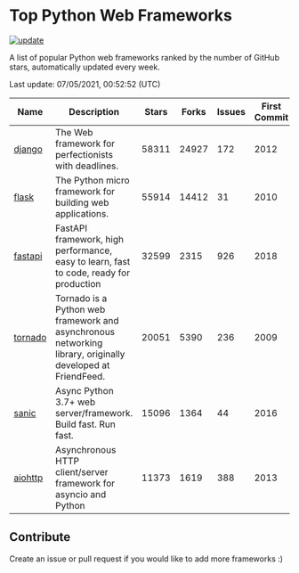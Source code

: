 # Top Python Web Frameworks

[![update](https://github.com/sunnysid3up/python-web-frameworks/actions/workflows/update.yml/badge.svg)](https://github.com/sunnysid3up/python-web-frameworks/actions/workflows/update.yml)

A list of popular Python web frameworks ranked by the number of GitHub stars, automatically updated every week.

Last update: 07/05/2021, 00:52:52 (UTC)

| Name          | Description          | Stars                     | Forks          | Issues               | First Commit        | Last Commit         |
|---------------|----------------------|---------------------------|----------------|----------------------|---------------------|---------------------|
| [django](https://github.com/django/django) | The Web framework for perfectionists with deadlines. | 58311 | 24927 | 172 | 2012 | 2021-07-05 |
| [flask](https://github.com/pallets/flask) | The Python micro framework for building web applications. | 55914 | 14412 | 31 | 2010 | 2021-07-05 |
| [fastapi](https://github.com/tiangolo/fastapi) | FastAPI framework, high performance, easy to learn, fast to code, ready for production | 32599 | 2315 | 926 | 2018 | 2021-07-05 |
| [tornado](https://github.com/tornadoweb/tornado) | Tornado is a Python web framework and asynchronous networking library, originally developed at FriendFeed. | 20051 | 5390 | 236 | 2009 | 2021-07-04 |
| [sanic](https://github.com/sanic-org/sanic) | Async Python 3.7+ web server/framework. Build fast. Run fast. | 15096 | 1364 | 44 | 2016 | 2021-07-04 |
| [aiohttp](https://github.com/aio-libs/aiohttp) | Asynchronous HTTP client/server framework for asyncio and Python | 11373 | 1619 | 388 | 2013 | 2021-07-04 |

## Contribute 

Create an issue or pull request if you would like to add more frameworks :)